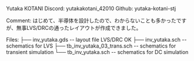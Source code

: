 Yutaka KOTANI
Discord: yutakakotani_42010
Github: yutaka-kotani-stj

Comment:
はじめて、半導体を設計したので、わからないことも多かったですが、無事LVS/DRCの通ったレイアウトが作成できました。

Files:
├── inv_yutaka.gds		-- layout file	LVS/DRC OK
├── inv_yutaka.sch		-- schematics for LVS
├── tb_inv_yutaka_03_trans.sch	-- schematics for transient simulation
└── tb_inv_yutaka.sch		-- schematics for DC simulation


